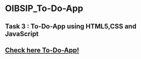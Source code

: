 # OIBSIP_To-Do-App
## Task 3 : To-Do-App using HTML5,CSS and JavaScript
## <a href="https://shwetadhame.github.io/OIBSIP_To-Do-App/"> Check here To-Do-App!</a>
